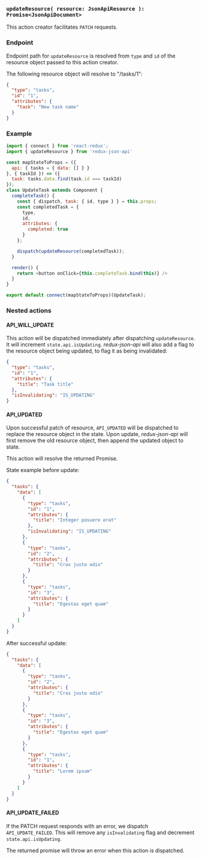 ### `updateResource( resource: JsonApiResource ): Promise<JsonApiDocument>`

This action creator facilitates `PATCH` requests.

### Endpoint

Endpoint path for `updateResource` is resolved from `type` and `id` of the resource object passed to this action creator.

The following resource object will resolve to "/tasks/1":

```json
{
  "type": "tasks",
  "id": "1",
  "attributes": {
    "task": "New task name"
  }
}
```

### Example

```js
import { connect } from 'react-redux';
import { updateResource } from 'redux-json-api'

const mapStateToProps = ({
  api: { tasks = { data: [] } }
}, { taskId }) => ({
  task: tasks.data.find(task.id === taskId)
});
class UpdateTask extends Component {
  completeTask() {
    const { dispatch, task: { id, type } } = this.props;
    const completedTask = {
      type,
      id,
      attributes: {
        completed: true
      }
    };

    dispatch(updateResource(completedTask));
  }

  render() {
    return <button onClick={this.completeTask.bind(this)} />
  }
}

export default connect(mapStateToProps)(UpdateTask);
```

### Nested actions

#### API_WILL_UPDATE

This action will be dispatched immediately after dispatching `updateResource`. It will increment `state.api.isUpdating`. _redux-json-api_ will also add a flag to the resource object being updated, to flag it as being invalidated:

```json
{
  "type": "tasks",
  "id": "1",
  "attributes": {
    "title": "Task title"
  },
  "isInvalidating": "IS_UPDATING"
}
```

#### API_UPDATED

Upon successful patch of resource, `API_UPDATED` will be dispatched to replace the resource object in the state. Upon update, _redux-json-api_ will first remove the old resource object, then append the updated object to state.

This action will resolve the returned Promise.

State example before update:

```json
{
  "tasks": {
    "data": [
      {
        "type": "tasks",
        "id": "1",
        "attributes": {
          "title": "Integer posuere erat"
        },
        "isInvalidating": "IS_UPDATING"
      },
      {
        "type": "tasks",
        "id": "2",
        "attributes": {
          "title": "Cras justo odio"
        }
      },
      {
        "type": "tasks",
        "id": "3",
        "attributes": {
          "title": "Egestas eget quam"
        }
      }
    ]
  }
}
```

After successful update:

```json
{
  "tasks": {
    "data": [
      {
        "type": "tasks",
        "id": "2",
        "attributes": {
          "title": "Cras justo odio"
        }
      },
      {
        "type": "tasks",
        "id": "3",
        "attributes": {
          "title": "Egestas eget quam"
        }
      },
      {
        "type": "tasks",
        "id": "1",
        "attributes": {
          "title": "Lorem ipsum"
        }
      }
    ]
  }
}
```

#### API_UPDATE_FAILED

If the PATCH request responds with an error, we dispatch `API_UPDATE_FAILED`. This will remove any `isInvalidating` flag and decrement `state.api.isUpdating`.

The returned promise will throw an error when this action is dispatched.
